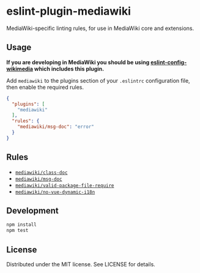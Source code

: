 # eslint-plugin-mediawiki
MediaWiki-specific linting rules, for use in MediaWiki core and extensions.

## Usage

__If you are developing in MediaWiki you should be using [eslint-config-wikimedia](https://github.com/wikimedia/eslint-config-wikimedia) which includes this plugin.__

Add `mediawiki` to the plugins section of your `.eslintrc` configuration file, then enable the required rules.

```json
{
  "plugins": [
    "mediawiki"
  ],
  "rules": {
    "mediawiki/msg-doc": "error"
  }
}
```

## Rules
* [`mediawiki/class-doc`](docs/rules/class-doc.md)
* [`mediawiki/msg-doc`](docs/rules/msg-doc.md)
* [`mediawiki/valid-package-file-require`](docs/rules/valid-package-file-require.md)
* [`mediawiki/no-vue-dynamic-i18n`](docs/rules/no-vue-dynamic-i18n.md)

## Development

```sh
npm install
npm test
```

## License

Distributed under the MIT license. See LICENSE for details.
